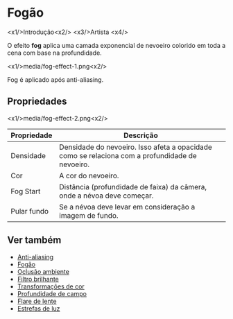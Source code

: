 # Fogão

<x1\/>Introdução<x2\/>
<x3\/>Artista <x4\/>

O efeito **fog** aplica uma camada exponencial de nevoeiro colorido em toda a cena com base na profundidade.

<x1\/>media\/fog-effect-1.png<x2\/>

Fog é aplicado após anti-aliasing.

## Propriedades

<x1\/>media\/fog-effect-2.png<x2\/>

| Propriedade | Descrição |
| -------------- | ---- 
| Densidade | Densidade do nevoeiro. Isso afeta a opacidade como se relaciona com a profundidade de nevoeiro. |
| Cor | A cor do nevoeiro. |
| Fog Start | Distância (profundidade de faixa) da câmera, onde a névoa deve começar. |
| Pular fundo | Se a névoa deve levar em consideração a imagem de fundo. |

## Ver também

* [Anti-aliasing](anti-aliasing.md)
* [Fogão](fog.md)
* [Oclusão ambiente](ambient-occlusion.md)
* [Filtro brilhante](bright-filter.md)
* [Transformações de cor](color-transforms/index.md)
* [Profundidade de campo](depth-of-field.md)
* [Flare de lente](lens-flare.md)
* [Estrefas de luz](light-streaks.md)
